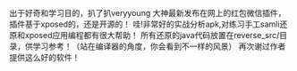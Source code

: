   出于好奇和学习目的，扒了扒veryyoung 大神最新发布在网上的红包微信插件，插件基于xposed的，还是开源的！
  哇!非常好的实战分析apk,对练习手工samli还原和xposed应用编程都有很大帮助！
  所有还原的java代码放置在reverse_src/目录，供学习参考！（站在编译器的角度，你会看到不一样的风景）
  再次谢过作者提供这么好的软件！
  
